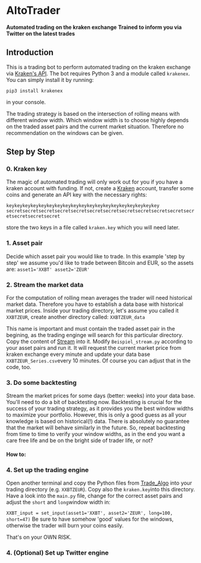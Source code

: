 # AltoTrader

**Automated trading on the kraken exchange**
**Trained to inform you via Twitter on the latest trades**

## Introduction
This is a trading bot to perform automated trading on the kraken exchange via [Kraken's API](https://www.kraken.com/help/api). The bot requires Python 3 and a module called ``krakenex``. You can simply install it by running:

``pip3 install krakenex``

in your console. 

The trading strategy is based on the intersection of rolling means with different window width. Which window width is to choose highly depends on the traded asset pairs and the current market situation. Therefore no recommendation on the windows can be given. 


## Step by Step

### 0. Kraken key
The magic of automated trading will only work out for you if you have a kraken account with funding. If not, create a [Kraken](https://www.kraken.com/) account, transfer some coins and generate an API key with the necessary rights:

``keykeykeykeykeykeykeykeykeykeykeykeykeykeykeykeykeykeykey
secretsecretsecretsecretsecretsecretsecretsecretsecretsecretsecretsecretsecretsecretsecret``

store the two keys in a file called ``kraken.key`` which you will need later. 


### 1. Asset pair
Decide which asset pair you would like to trade. In this example 'step by step' we assume you'd like to trade between Bitcoin and EUR, so the assets are:
``
asset1='XXBT'
asset2='ZEUR' 
``

### 2. Stream the market data
For the computation of rolling mean averages the trader will need historical market data. Therefore you have to establish a data base with historical market prices. Inside your trading directory, let's assume you called it ``XXBTZEUR``, create another directory called:
``XXBTZEUR_data``

This name is important and must contain the traded asset pair in the begining, as the trading enginge will search for this particular directory. Copy the content of [Stream](https://github.com/mhansinger/AltoTrader/tree/master/Stream) into it. Modify ``Beispiel_stream.py`` according to your asset pairs and run it. It will request the current market price from kraken exchange every minute and update your data base ``XXBTZEUR_Series.csv``every 10 minutes. Of course you can adjust that in the code, too.

### 3. Do some backtesting
Stream the market prices for some days (better: weeks) into your data base. You'll need to do a bit of backtesting now. Backtesting is crucial for the success of your trading strategy, as it provides you the best window widths to maximize your portfolio. However, this is only a good guess as all your knowledge is based on historical(!) data. There is absolutely no guarantee that the market will behave similarly in the future. So, repeat backtesting from time to time to verify your window widths, as in the end you want a care free life and be on the bright side of trader life, or not?

#### How to:

### 4. Set up the trading engine
Open another terminal and copy the Python files from [Trade_Algo](https://github.com/mhansinger/AltoTrader/tree/master/Trade_Algo) into your trading directory (e.g. ``XXBTZEUR``). Copy also the ``kraken.key``into this directory. 
Have a look into the ``main.py`` file, change for the correct asset pairs and adjust the ``short`` and ``long``window width in:

``XXBT_input = set_input(asset1='XXBT', asset2='ZEUR', long=100, short=47)``
Be sure to have somehow 'good' values for the windows, otherwise the trader will burn your coins easily. 

That's on your OWN RISK. 

### 4. (Optional) Set up Twitter engine

